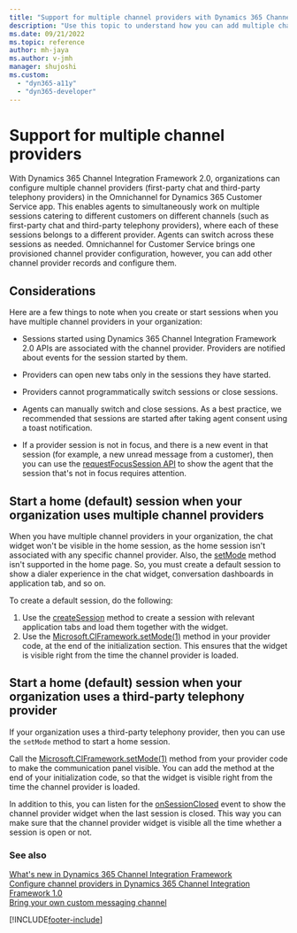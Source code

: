 ```yaml
---
title: "Support for multiple channel providers with Dynamics 365 Channel Integration Framework 2.0 | MicrosoftDocs"
description: "Use this topic to understand how you can add multiple channel providers in Omnichannel for Customer Service using Dynamics 365 Channel Integration Framework 2.0."
ms.date: 09/21/2022
ms.topic: reference
author: mh-jaya
ms.author: v-jmh
manager: shujoshi
ms.custom: 
  - "dyn365-a11y"
  - "dyn365-developer"
---
```


# Support for multiple channel providers

With Dynamics 365 Channel Integration Framework 2.0, organizations can configure multiple channel providers (first-party chat and third-party telephony providers) in the Omnichannel for Dynamics 365 Customer Service app. This enables agents to simultaneously work on multiple sessions catering to different customers on different channels (such as first-party chat and third-party telephony providers), where each of these sessions belongs to a different provider. Agents can switch across these sessions as needed. Omnichannel for Customer Service brings one provisioned channel provider configuration, however, you can add other channel provider records and configure them. 

## Considerations

Here are a few things to note when you create or start sessions when you have multiple channel providers in your organization:

- Sessions started using Dynamics 365 Channel Integration Framework 2.0 APIs are associated with the channel provider. Providers are notified about events for the session started by them.

- Providers can open new tabs only in the sessions they have started.

- Providers cannot programmatically switch sessions or close sessions. 

- Agents can manually switch and close sessions. As a best practice, we recommended that sessions are started after taking agent consent using a toast notification.

- If a provider session is not in focus, and there is a new event in that session (for example, a new unread message from a customer), then you can use the [requestFocusSession API](reference/microsoft-ciframework/requestfocussession.md) to show the agent that the session that's not in focus requires attention.

## Start a home (default) session when your organization uses multiple channel providers

When you have multiple channel providers in your organization, the chat widget won't be visible in the home session, as the home session isn't associated with any specific channel provider. Also, the [setMode](../v2/reference/microsoft-ciframework/setmode.md) method isn't supported in the home page. So, you must create a default session to show a dialer experience in the chat widget, conversation dashboards in application tab, and so on. 

To create a default session, do the following:
1. Use the [createSession](../v2/reference/microsoft-ciframework/createsession.md) method to create a session with relevant application tabs and load them together with the widget.
2. Use the [Microsoft.CIFramework.setMode(1)](../v2/reference/microsoft-ciframework/setmode.md) method in your provider code, at the end of the initialization section. This ensures that the widget is visible right from the time the channel provider is loaded.

## Start a home (default) session when your organization uses a third-party telephony provider

If your organization uses a third-party telephony provider, then you can use the `setMode` method to start a home session.

Call the [Microsoft.CIFramework.setMode(1)](../v2/reference/microsoft-ciframework/setMode.md) method from your provider code to make the communication panel visible. You can add the method at the end of your initialization code, so that the widget is visible right from the time the channel provider is loaded. 

In addition to this, you can listen for the [onSessionClosed](reference/events/onsessionclosed.md) event to show the channel provider widget when the last session is closed. This way you can make sure that the channel provider widget is visible all the time whether a session is open or not.

### See also

[What's new in Dynamics 365 Channel Integration Framework](../whats-new-channel-integration-framework.md)  
[Configure channel providers in Dynamics 365 Channel Integration Framework 1.0](../configure-channel-provider-channel-integration-framework.md)  
[Bring your own custom messaging channel](../../bring-your-own-channel.md)  


[!INCLUDE[footer-include](../../../includes/footer-banner.md)]
